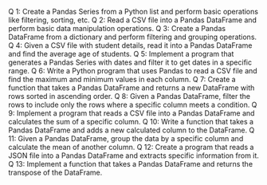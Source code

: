Q 1: Create a Pandas Series from a Python list and perform basic operations like filtering, sorting, etc.
Q 2: Read a CSV file into a Pandas DataFrame and perform basic data manipulation operations.
Q 3: Create a Pandas DataFrame from a dictionary and perform filtering and grouping operations.
Q 4: Given a CSV file with student details, read it into a Pandas DataFrame and find the average age of students.
Q 5: Implement a program that generates a Pandas Series with dates and filter it to get dates in a specific range.
Q 6: Write a Python program that uses Pandas to read a CSV file and find the maximum and minimum values in each column.
Q 7: Create a function that takes a Pandas DataFrame and returns a new DataFrame with rows sorted in ascending order.
Q 8: Given a Pandas DataFrame, filter the rows to include only the rows where a specific column meets a condition.
Q 9: Implement a program that reads a CSV file into a Pandas DataFrame and calculates the sum of a specific column.
Q 10: Write a function that takes a Pandas DataFrame and adds a new calculated column to the DataFrame.
Q 11: Given a Pandas DataFrame, group the data by a specific column and calculate the mean of another column.
Q 12: Create a program that reads a JSON file into a Pandas DataFrame and extracts specific information from it.
Q 13: Implement a function that takes a Pandas DataFrame and returns the transpose of the DataFrame.